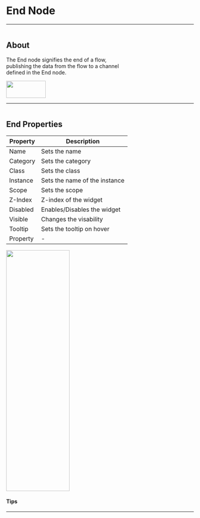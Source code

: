 <!-- End Widget Help Markdown -->
<br>

# End Node

___
<div class="column-container">
<div class="column row-container" style="width:65%">


## About
The End node signifies the end of a flow, publishing the data from the flow to a channel defined in the End node.

</div>

<div class="column row-container">
<img src="/images/help/end/end_main.png" width="106" height="46">
</div>
</div>

___

<div class="column-container">
<div class="column row-container" style="width:100%;">
<div class="row">

## End Properties
| Property | Description |
| -------- | ----------- |
| Name | Sets the name 
| Category | Sets the category
| Class | Sets the class
| Instance | Sets the name of the instance
| Scope | Sets the scope
| Z-Index | Z-index of the widget
| Disabled | Enables/Disables the widget
| Visible | Changes the visability
| Tooltip | Sets the tooltip on hover
| Property | -




</div>
 
</div>

<div class="column row-container">
<div class="row">
<img src="/images/help/end/end_specific.png" width="170" height="646">
</div>
</div>
</div>

#### Tips
>

---